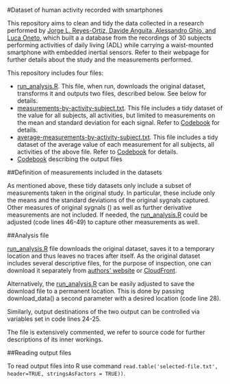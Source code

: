#Dataset of human activity recorded with smartphones

This repository aims to clean and tidy the data collected in a research performed by [Jorge L. Reyes-Ortiz, Davide Anguita, Alessandro Ghio, and Luca Oneto](http://archive.ics.uci.edu/ml/datasets/Human+Activity+Recognition+Using+Smartphones), which built a a database from the recordings of 30 subjects performing activities of daily living (ADL) while carrying a waist-mounted smartphone with embedded inertial sensors. Refer to their webpage for further details about the study and the measurements performed.

This repository includes four files:

 - [run_analysis.R](run_analysis.R). This file, when run, downloads the original dataset, transforms it and outputs two files, described below. See below for details.
 - [measurements-by-activity-subject.txt](measurements-by-activity-subject.txt). This file includes a tidy dataset of the value for all subjects, all activities, but limited to measurements on the mean and standard deviation for each signal. Refer to [Codebook](Codebook.md) for details.
 - [average-measurements-by-activity-subject.txt](average-measurements-by-activity-subject.txt). This file includes a tidy dataset of the average value of each measurement for all subjects, all activities of the above file. Refer to [Codebook](Codebook.md) for details.
 - [Codebook](CodeBook.md) describing the output files

##Definition of measurements included in the datasets

As mentioned above, these tidy datasets only include a subset of measurements taken in the original study. In particular, these include only the means and the standard deviations of the original sygnals captured. Other measures of original sygnals () as well as further derivative measurements are not included. If needed, the [run_analysis.R](run_analysis.R) could be adjusted (code lines 46-49) to capture other measurements as well.

##Analysis file

[run_analysis.R](run_analysis.R) file downloads the original dataset, saves it to a temporary location and thus leaves no traces after itself. As the original dataset includes several descriptive files, for the purpose of inspection, one can download it separately from [authors' website](http://archive.ics.uci.edu/ml/datasets/Human+Activity+Recognition+Using+Smartphones) or [CloudFront](https://d396qusza40orc.cloudfront.net/getdata%2Fprojectfiles%2FUCI%20HAR%20Dataset.zip). 

Alternatively, the [run_analysis.R](run_analysis.R) can be easily adjusted to save the download file to a permanent location. This is done by passing download_data() a second parameter with a desired location (code line 28).

Similarly, output destinations of the two output can be controlled via variables set in code lines 24-25.

The file is extensively commented, we refer to source code for further descriptions of its inner workings.

##Reading output files

To read output files into R use command `read.table('selected-file.txt', header=TRUE, stringsAsFactors = TRUE))`.
